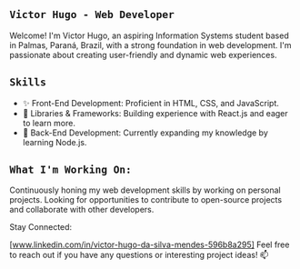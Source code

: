 ## `Victor Hugo - Web Developer` ##
Welcome! 
I'm Victor Hugo, an aspiring Information Systems student based in Palmas, Paraná, Brazil, with a strong foundation in web development. I'm passionate about creating user-friendly and dynamic web experiences. 

## `Skills` ##
- ✨ Front-End Development: Proficient in HTML, CSS, and JavaScript.
- 🚀 Libraries & Frameworks: Building experience with React.js and eager to learn more.
- 🌱 Back-End Development: Currently expanding my knowledge by learning Node.js.

## `What I'm Working On:` ##
Continuously honing my web development skills by working on personal projects.
Looking for opportunities to contribute to open-source projects and collaborate with other developers. 

Stay Connected:

[www.linkedin.com/in/victor-hugo-da-silva-mendes-596b8a295] 
Feel free to reach out if you have any questions or interesting project ideas! 📫
